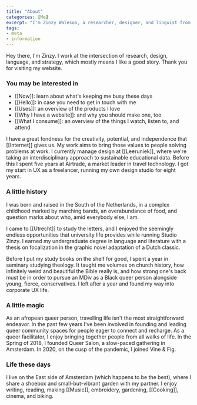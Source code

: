 ```yaml
---
title: "About"
categories: [Me]
excerpt: "I'm Zinzy Waleson, a researcher, designer, and linguist from Amsterdam"
tags:
- meta
- information
---
```

Hey there, I'm Zinzy. I work at the intersection of research, design, language, and strategy, which mostly means I like a good story. Thank you for visiting my website.

### You may be interested in
- [[Now]]: learn about what's keeping me busy these days
- [[Hello]]: in case you need to get in touch with me
- [[Uses]]: an overview of the products I love
- [[Why I have a website]]: and why you should make one, too
- [[What I consume]]: an overview of the things I watch, listen to, and attend

I have a great fondness for the creativity, potential, and independence that [[Internet]] gives us. My work aims to bring those values to people solving problems at work. I currently manage design at [[Leeruniek]], where we're taking an interdisciplinary approach to sustainable educational data. Before this I spent five years at Airtrade, a market leader in travel technology. I got my start in UX as a freelancer, running my own design studio for eight years.

### A little history
I was born and raised in the South of the Netherlands, in a complex childhood marked by marching bands, an overabundance of food, and question marks about who, amid everybody else, I am.

I came to [[Utrecht]] to study the letters, and I enjoyed the seemingly endless opportunities that university life provides while running Studio Zinzy. I earned my undergraduate degree in language and literature with a thesis on focalization in the graphic novel adaptation of a Dutch classic.

Before I put my study books on the shelf for good, I spent a year in seminary studying theology. It taught me volumes on church history, how infinitely weird and beautiful the Bible really is, and how strong one's back must be in order to pursue an MDiv as a Black queer person alongside young, fierce,  conservatives. I left after a year and found my way into corporate UX life.

### A little magic
As an afropean queer person, travelling life isn't the most straightforward endeavor. In the past few years I've been involved in founding and leading queer community spaces for people eager to connect and recharge. As a queer facilitator, I enjoy bringing together people from all walks of life. In the Spring of 2018, I founded Queer Salon, a slow-paced gathering in Amsterdam. In 2020, on the cusp of the pandemic, I joined Vine & Fig.

### Life these days
I live on the East side of Amsterdam (which happens to be the best), where I share a shoebox and small-but-vibrant garden with my partner. I enjoy writing, reading, making [[Music]], embroidery, gardening, [[Cooking]], cinema, and biking.